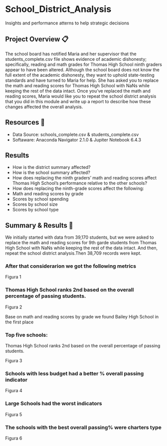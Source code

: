 # School_District_Analysis
Insights and performance atterns to help strategic decisions

## Project Overview 📋

The school board has notified Maria and her supervisor that the students_complete.csv file shows evidence of academic dishonesty; specifically, reading and math grades for Thomas High School ninth graders appear to have been altered. Although the school board does not know the full extent of the academic dishonesty, they want to uphold state-testing standards and have turned to Maria for help. She has asked you to replace the math and reading scores for Thomas High School with NaNs while keeping the rest of the data intact. Once you’ve replaced the math and reading scores, Maria would like you to repeat the school district analysis that you did in this module and write up a report to describe how these changes affected the overall analysis.

## Resources 🔧

* Data Source: schools_complete.csv & students_complete.csv
* Softaware: Anaconda Navigator 2.1.0 & Jupiter Notebook 6.4.3

## Results

* How is the district summary affected?
* How is the school summary affected?
* How does replacing the ninth graders’ math and reading scores affect Thomas High School’s performance relative to the other schools?
* How does replacing the ninth-grade scores affect the following:
* Math and reading scores by grade
* Scores by school spending
* Scores by school size
* Scores by school type

## Summary & Results 📄

We initially started with data from 39,170 students, but we were asked to replace the math and reading scores for 9th garde students from Thomas High School with NaNs while keeping the rest of the data intact. And then, repeat the school district analysis.Then 38,709 records were kept.

### After that considerarion we got the following metrics

Figura 1

### Thomas High School ranks 2nd based on the overall percentage of passing students.

Figura 2

Base on math and reading scores by grade we found Bailey High School in the first place

### Top five schools:

Thomas High School ranks 2nd based on the overall percentage of passing students.

Figura 3


### Schools with less budget had a better % overall passing indicator


Figura 4


### Large Schools had the worst indicators

Figura 5 


### The schools with the best overall passing% were charters type


Figura 6
